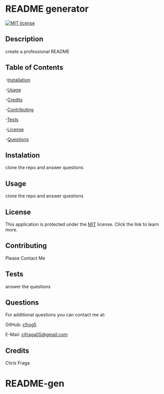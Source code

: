 # README generator
  [![MIT license](https://img.shields.io/badge/License-MIT-blue.svg)](https://opensource.org/license/mit/)
  ## Description
  create a professional README
  ## Table of Contents
  -[Installation](#installation)

  -[Usage](#usage)

  -[Credits](#credits)

  -[Contributing](#contributing)

  -[Tests](#tests)

  -[License](#license)

  -[Questions](#questions)

  ## Instalation
  clone the repo and answer questions
  ## Usage
  clone the repo and answer questions
  ## License
  This application is protected under the [MIT](https://opensource.org/license/mit/) license. Click the link to learn more.
  ## Contributing 
  Please Contact Me
  ## Tests
  answer the questions
  ## Questions
  For additional questions you can contact me at:

  GitHub: [cfrog5](https://github.com/cfrog5)

  E-Mail: [cjfraga05@gmail.com](mailto:cjfraga05@gmail.com)
  ## Credits
  Chris Fraga
# README-gen

